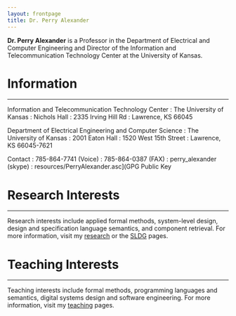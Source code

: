 ```yaml
---
layout: frontpage
title: Dr. Perry Alexander
---
```


**Dr. Perry Alexander** is a Professor in the Department of Electrical
and Computer Engineering and Director of the Information and
Telecommunication Technology Center at the University of Kansas.

# Information

-----

Information and Telecommunication Technology Center
: The University of Kansas
: Nichols Hall
: 2335 Irving Hill Rd
: Lawrence, KS 66045

Department of Electrical Engineering and Computer Science
: The University of Kansas
: 2001 Eaton Hall
: 1520 West 15th Street
: Lawrence, KS 66045-7621

Contact
: 785-864-7741 (Voice)
: 785-864-0387 (FAX)
: perry_alexander (skype)
: resources/PerryAlexander.asc](GPG Public Key

# Research Interests

----

Research interests include applied formal methods, system-level
design, design and specification language semantics, and component
retrieval. For more information, visit my [research](research)
or the [SLDG](http://ku-sldg.github.io) pages.

# Teaching Interests

----

Teaching interests include formal methods, programming languages and
semantics, digital systems design and software engineering. For more
information, visit my [teaching](teaching) pages.

